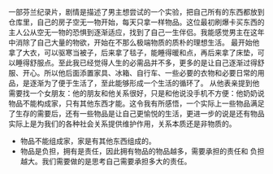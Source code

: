 一部芬兰纪录片，剧情是描述了男主想尝试的一个实验，把自己所有的东西都放到仓库里，自己的房子空无一物开始，每天只拿一样物品。这位最初刷爆卡买东西的主人公从空无一物的恐惧到逐渐适应，找到了自己一生伴侣。我能感觉男主在这年中消除了自己大量的物欲，开始在不那么极端物质的质朴的理想生活。
最开始他拿了大衣，可以驱寒当被子，后来拿了毯子，能睡得暖和点，再后来拿了床垫，可以睡得舒服点。至此我已经觉得人生的必需品并不多，更多的是让自己逐渐过得舒服、开心。所以他后面添置家具、冰箱、自行车、一些必要的衣物和必要日常的用品，是逐渐为了便于生活了，至此能够形成一个生活的循环了。
从他表亲提到他需要找一个女朋友：他的朋友和他关系很好，只是和他说没手机不方便：他奶奶说物品不能构成家，只有其他东西才能。这令我有所感悟，一个实际上一些物品满足了生存的需要后，还有一些物品是让自己更愉悦的生活，更进一步的说是还有物品实际上是为我们的各种社会关系提供维护作用，关系本质还是非物质的。
- 物品不能组成家，家是有其他东西组成的。
- 物品是负担，拥有是责任，因此拥有物品的物品越多，需要承担的责任和 负担越大。我们需要做的是思考自己需要承担多大的责任。